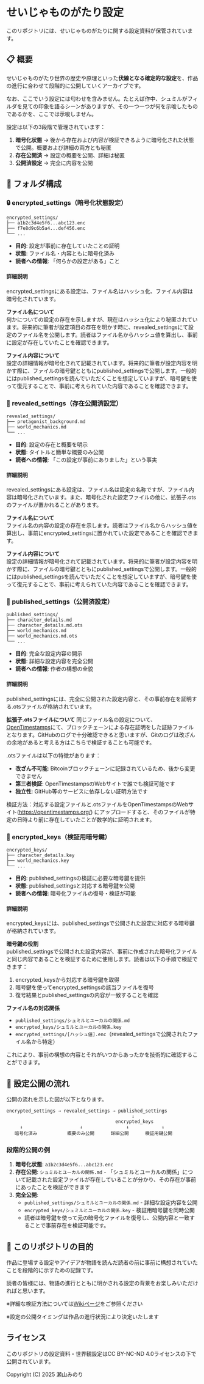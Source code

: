 # せいじゃものがたり設定
このリポジトリには、せいじゃものがたりに関する設定資料が保管されています。
## 📋 概要

せいじゃものがたり世界の歴史や原理といった**伏線となる確定的な設定**を、作品の進行に合わせて段階的に公開していくアーカイブです。

なお、ここでいう設定には匂わせを含みません。たとえば作中、シュミルがフィルダを見ての印象を語るシーンがありますが、その一つ一つが何を示唆したものであるかを、ここでは示唆しません。

設定は以下の3段階で管理されています：

1. **暗号化状態** → 後から存在および内容が検証できるように暗号化された状態で公開。概要および詳細の両方とも秘匿
2. **存在公開済** → 設定の概要を公開、詳細は秘匿  
3. **公開済設定** → 完全に内容を公開

## 📁 フォルダ構成

### 🔒 encrypted_settings（暗号化状態設定）
```
encrypted_settings/
├── a1b2c3d4e5f6...abc123.enc
├── f7e8d9c6b5a4...def456.enc
└── ...
```

- **目的**: 設定が事前に存在していたことの証明
- **状態**: ファイル名・内容ともに暗号化済み
- **読者への情報**: 「何らかの設定がある」こと

#### 詳細説明
encrypted_settingsにある設定は、ファイル名はハッシュ化、ファイル内容は暗号化されています。

**ファイル名について**  
何かについての設定の存在を示しますが、現在はハッシュ化により秘匿されています。将来的に筆者が設定項目の存在を明かす時に、revealed_settingsにて設定のファイル名を公開します。読者はファイル名からハッシュ値を算出し、事前に設定が存在していたことを確認できます。

**ファイル内容について**  
設定の詳細情報が暗号化されて記載されています。将来的に筆者が設定内容を明かす際に、ファイルの暗号鍵とともにpublished_settingsで公開します。一般的にはpublished_settingsを読んでいただくことを想定していますが、暗号鍵を使って復元することで、事前に考えられていた内容であることを確認できます。

### 📝 revealed_settings（存在公開済設定）
```
revealed_settings/
├── protagonist_background.md
├── world_mechanics.md
└── ...
```

- **目的**: 設定の存在と概要を明示
- **状態**: タイトルと簡単な概要のみ公開
- **読者への情報**: 「この設定が事前にありました」という事実

#### 詳細説明
revealed_settingsにある設定は、ファイル名は設定の名称ですが、ファイル内容は暗号化されています。また、暗号化された設定ファイルの他に、拡張子.otsのファイルが置かれることがあります。

**ファイル名について**  
ファイル名の内容の設定の存在を示します。読者はファイル名からハッシュ値を算出し、事前にencrypted_settingsに置かれていた設定であることを確認できます。

**ファイル内容について**  
設定の詳細情報が暗号化されて記載されています。将来的に筆者が設定内容を明かす際に、ファイルの暗号鍵とともにpublished_settingsで公開します。一般的にはpublished_settingsを読んでいただくことを想定していますが、暗号鍵を使って復元することで、事前に考えられていた内容であることを確認できます。


### 📖 published_settings（公開済設定）
```
published_settings/
├── character_details.md
├── character_details.md.ots
├── world_mechanics.md
├── world_mechanics.md.ots
└── ...
```

- **目的**: 完全な設定内容の開示
- **状態**: 詳細な設定内容を完全公開
- **読者への情報**: 作者の構想の全貌

#### 詳細説明
published_settingsには、完全に公開された設定内容と、その事前存在を証明する.otsファイルが格納されています。

**拡張子.otsファイルについて**
同じファイル名の設定について、[OpenTimestamps](https://opentimestamps.org/)にて、ブロックチェーンによる存在証明をした証跡ファイルとなります。GitHubのログで十分確認できると思いますが、Gitのログは改ざんの余地があると考える方はこちらで検証することも可能です。

.otsファイルは以下の特徴があります：
- **改ざん不可能**: Bitcoinブロックチェーンに記録されているため、後から変更できません
- **第三者検証**: OpenTimestampsのWebサイトで誰でも検証可能です
- **独立性**: GitHub等のサービスに依存しない証明方法です

検証方法：対応する設定ファイルと.otsファイルをOpenTimestampsのWebサイト(https://opentimestamps.org/) にアップロードすると、そのファイルが特定の日時より前に存在していたことが数学的に証明されます。

### 🔑 encrypted_keys（検証用暗号鍵）
```
encrypted_keys/
├── character_details.key
├── world_mechanics.key
└── ...
```

- **目的**: published_settingsの検証に必要な暗号鍵を提供
- **状態**: published_settingsと対応する暗号鍵を公開
- **読者への情報**: 暗号化ファイルの復号・検証が可能

#### 詳細説明
encrypted_keysには、published_settingsで公開された設定に対応する暗号鍵が格納されています。

**暗号鍵の役割**  
published_settingsで公開された設定内容が、事前に作成された暗号化ファイルと同じ内容であることを検証するために使用します。読者は以下の手順で検証できます：

1. encrypted_keysから対応する暗号鍵を取得
2. 暗号鍵を使ってencrypted_settingsの該当ファイルを復号  
3. 復号結果とpublished_settingsの内容が一致することを確認

**ファイル名の対応関係**  
- `published_settings/シュミルとユーカルの関係.md`
- `encrypted_keys/シュミルとユーカルの関係.key`
- `encrypted_settings/[ハッシュ値].enc`（revealed_settingsで公開されたファイル名から特定）

これにより、事前の構想の内容とそれがいつからあったかを技術的に確認することができます。


## 🔄 設定公開の流れ

公開の流れを示した図が以下となります。
```
encrypted_settings → revealed_settings → published_settings
                                              ↓
                                        encrypted_keys
     ↓                     ↓                ↓            ↓
   暗号化済み           概要のみ公開      詳細公開      検証用鍵公開
```

### 段階的公開の例
1. **暗号化状態**: `a1b2c3d4e5f6...abc123.enc`
2. **存在公開**: `シュミルとユーカルの関係.md` - 「シュミルとユーカルの関係」について記載された設定ファイルが存在していることが分かり、その存在が事前にあったことを検証ができます
3. **完全公開**: 
   - `published_settings/シュミルとユーカルの関係.md` - 詳細な設定内容を公開
   - `encrypted_keys/シュミルとユーカルの関係.key` - 検証用暗号鍵を同時公開
   - 読者は暗号鍵を使って元の暗号化ファイルを復号し、公開内容と一致することで事前存在を検証可能です。

## 💭 このリポジトリの目的

作品に登場する設定やアイデアが物語を読んだ読者の前に事前に構想されていたことを段階的に示すための記録です。

読者の皆様には、物語の進行とともに明かされる設定の背景をお楽しみいただければと思います。

※詳細な検証方法については[Wikiページ](../../wiki)をご参照ください

※設定の公開タイミングは作品の進行状況により決定いたします

## ライセンス
このリポジトリの設定資料・世界観設定はCC BY-NC-ND 4.0ライセンスの下で公開されています。

Copyright (C) 2025 瀬山みのり

